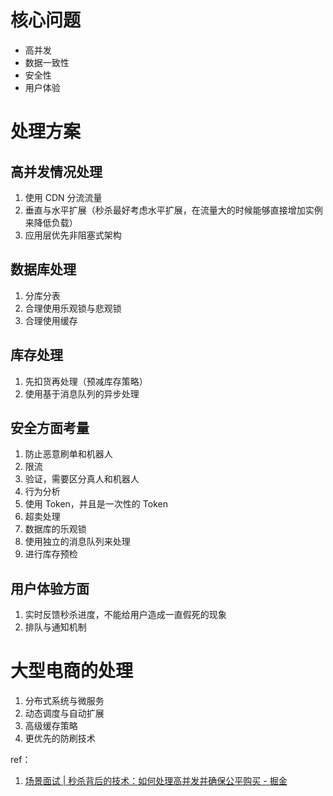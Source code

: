 # 核心问题

- 高并发
- 数据一致性
- 安全性
- 用户体验

# 处理方案

## 高并发情况处理

1. 使用 CDN 分流流量
2. 垂直与水平扩展（秒杀最好考虑水平扩展，在流量大的时候能够直接增加实例来降低负载）
3. 应用层优先非阻塞式架构

## 数据库处理

1. 分库分表
2. 合理使用乐观锁与悲观锁
3. 合理使用缓存

## 库存处理

1. 先扣货再处理（预减库存策略）
2. 使用基于消息队列的异步处理

## 安全方面考量

1. 防止恶意刷单和机器人
  1. 限流
  2. 验证，需要区分真人和机器人
  3. 行为分析
  4. 使用 Token，并且是一次性的 Token
2. 超卖处理
  1. 数据库的乐观锁
  2. 使用独立的消息队列来处理
  3. 进行库存预检

## 用户体验方面

1. 实时反馈秒杀进度，不能给用户造成一直假死的现象
2. 排队与通知机制

# 大型电商的处理

1. 分布式系统与微服务
2. 动态调度与自动扩展
3. 高级缓存策略
4. 更优先的防刷技术


ref：

1. [场景面试 | 秒杀背后的技术：如何处理高并发并确保公平购买 - 掘金](https://juejin.cn/post/7287914073315754039)